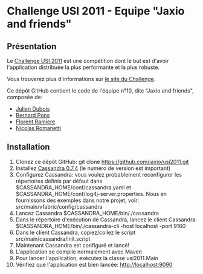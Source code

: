Challenge USI 2011 - Equipe "Jaxio and friends"
===============================================
Présentation
------------
Le [Challenge USI 2011](https://sites.google.com/a/octo.com/challengeusi2011/) est une compétition
dont le but est d'avoir l'application distribuée la plus performante et la plus robuste.

Vous trouverez plus d'informations sur [le site du Challenge](https://sites.google.com/a/octo.com/challengeusi2011/).

Ce dépôt GitHub contient le code de l'équipe n°10, dite "Jaxio and friends", composée de:

* [Julien Dubois](https://twitter.com/juliendubois)
* [Bernard Pons](https://twitter.com/ponsbernard)
* [Florent Ramiere](https://twitter.com/framiere)
* [Nicolas Romanetti](https://twitter.com/nromanetti)

Installation
------------
1. Clonez ce dépôt GitHub:
    git clone https://github.com/jaxio/usi2011.git
2. Installez [Cassandra 0.7.4](http://cassandra.apache.org/) (le numéro de version est important)
3. Configurez Cassandra: vous voulez probablement reconfigurer les répertoires définis par défaut dans $CASSANDRA_HOME/conf/cassandra.yaml
et $CASSANDRA_HOME/conf/log4j-server.properties. Nous en fournissons des exemples dans notre projet, voir: src/main/vfabric/config/cassandra
4. Lancez Cassandra
    $CASSANDRA_HOME/bin/./cassandra
5. Dans le répertoire d'exécution de Cassandra, lancez le client Cassandra:
    $CASSANDRA_HOME/bin/./cassandra-cli -host localhost -port 9160
6. Dans le client Cassandra, copiez/collez le script src/main/cassandra/init.script
7. Maintenant Cassandra est configuré et lancé!
8. L'application se compile normalement avec Maven
9. Pour lancer l'application, exécutez la classe usi2011.Main
10. Vérifiez que l'application est bien lancée: [http://localhost:9090](http://localhost:9090)